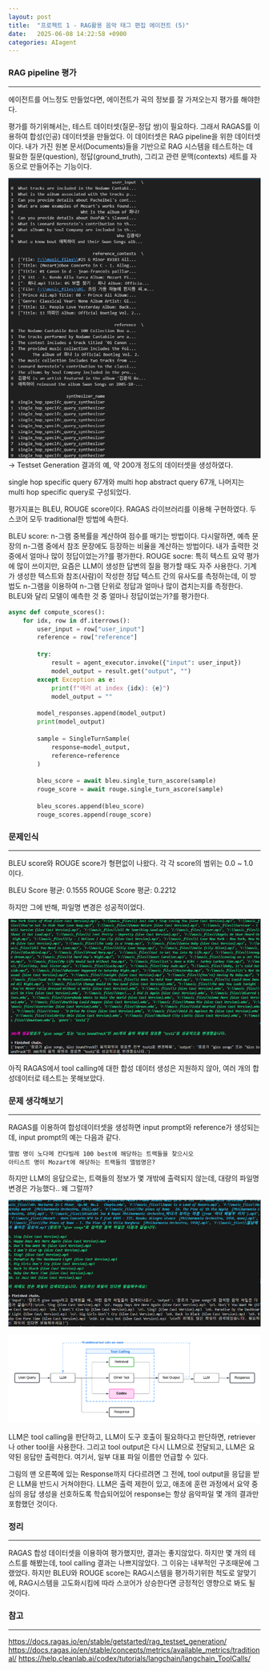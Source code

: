 ```yaml
---
layout: post
title:  "프로젝트 1 - RAG활용 음악 태그 편집 에이전트 (5)"
date:   2025-06-08 14:22:58 +0900
categories: AIagent
---
```



### RAG pipeline 평가
---

에이전트를 어느정도 만들었다면, 에이전트가 곡의 정보를 잘 가져오는지 평가를 해야한다.

평가를 하기위해서는, 테스트 데이터셋(질문-정답 쌍)이 필요하다. 그래서 RAGAS를 이용하여 합성(인공) 데이터셋을 만들었다. 이 데이터셋은 RAG pipeline을 위한 데이터셋이다. 내가 가진 원본 문서(Documents)들을 기반으로 RAG 시스템을 테스트하는 데 필요한 질문(question), 정답(ground_truth), 그리고 관련 문맥(contexts) 세트를 자동으로 만들어주는 기능이다. 

![](../assets/20250608203329.png)
-> Testset Generation 결과의 예, 약 200개 정도의 데이터셋을 생성하였다.

single hop specific query 67개와 multi hop abstract query 67개, 나머지는 multi hop specific query로 구성되었다. 

평가지표는 BLEU, ROUGE score이다. RAGAS 라이브러리를 이용해 구현하였다. 두 스코어 모두 traditional한 방법에 속한다. 

BLEU score: n-그램 중복률을 계산하여 점수를 매기는 방법이다. 다시말하면, 예측 문장의 n-그램 중에서 참조 문장에도 등장하는 비율을 계산하는 방법이다. 내가 출력한 것 중에서 얼마나 많이 정답이었는가?를 평가한다. 
ROUGE socre: 특히 텍스트 요약 평가에 많이 쓰이지만, 요즘은 LLM이 생성한 답변의 질을 평가할 때도 자주 사용한다. 기계가 생성한 텍스트와 참조(사람)이 작성한 정답 텍스트 간의 유사도를 측정하는데, 이 방법도 n-그램을 이용하여 n-그램 단위로 정답과 얼마나 많이 겹치는지를 측정한다. BLEU와 달리 모델이 예측한 것 중 얼마나 정답이었는가?를 평가한다. 

```python
async def compute_scores():
    for idx, row in df.iterrows():
        user_input = row["user_input"]
        reference = row["reference"]

        try:
            result = agent_executor.invoke({"input": user_input})
            model_output = result.get("output", "")
        except Exception as e:
            print(f"에러 at index {idx}: {e}")
            model_output = ""

        model_responses.append(model_output)
        print(model_output)
        
        sample = SingleTurnSample(
            response=model_output,
            reference=reference
        )

        bleu_score = await bleu.single_turn_ascore(sample)
        rouge_score = await rouge.single_turn_ascore(sample)

        bleu_scores.append(bleu_score)
        rouge_scores.append(rouge_score) 
```


### 문제인식
---

BLEU score와 ROUGE score가 형편없이 나왔다. 각 각 score의 범위는 0.0 ~ 1.0 이다.

BLEU Score 평균: 0.1555
ROUGE Score 평균: 0.2212

하지만 그에 반해, 파일명 변경은 성공적이었다. 

![](../assets/20250610110035.png)

아직 RAGAS에서 tool calling에 대한 합성 데이터 생성은 지원하지 않아, 여러 개의 합성데이터로 테스트는 못해보았다. 


### 문제 생각해보기
---

RAGAS를 이용하여 합성데이터셋을 생성하면 input prompt와 reference가 생성되는데, input prompt의 예는 다음과 같다. 

```text
앨범 명이 노다메 칸다빌레 100 best에 해당하는 트랙들을 찾으시오
아티스트 명이 Mozart에 해당하는 트랙들의 앨범명은?
```

하지만 LLM의 응답으로는, 트랙들의 정보가 몇 개밖에 출력되지 않는데, 대량의 파일명 변경은 가능했다.. 왜 그럴까?

![](../assets/20250610112801.png)



![도구 호출을 사용하는 에이전트 RAG 앱의 일반적인 아키텍처](../assets/20250610111149.png)

LLM은 tool calling을 판단하고, LLM이 도구 호출이 필요하다고 판단하면, retriever나 other tool을 사용한다. 그리고 tool output은 다시 LLM으로 전달되고, LLM은 요약된 응답만 출력한다. 여기서, 일부 대표 파일 이름만 언급할 수 있다.

그림의 맨 오른쪽에 있는 Response까지 다다르려면 그 전에, tool output을 응답을 받은 LLM을 반드시 거쳐야한다. LLM은 출력 제한이 있고, 애초에 훈련 과정에서 요약 중심의 응답 생성을 선호하도록 학습되어있어 response는 항상 음악파일 몇 개의 결과만 포함했던 것이다. 

### 정리
---

RAGAS 합성 데이터셋을 이용하여 평가했지만, 결과는 좋지않았다. 하지만 몇 개의 테스트를 해봤는데, tool calling 결과는 나쁘지않았다. 그 이유는 내부적인 구조때문에 그랬었다. 하지만 BLEU와 ROUGE score는 RAG시스템을 평가하기위한 척도로 알맞기에, RAG시스템을 고도화시킴에 따라 스코어가 상승한다면 긍정적인 영향으로 봐도 될 것이다. 

### 참고
---

https://docs.ragas.io/en/stable/getstarted/rag_testset_generation/
https://docs.ragas.io/en/stable/concepts/metrics/available_metrics/traditional/
https://help.cleanlab.ai/codex/tutorials/langchain/langchain_ToolCalls/
